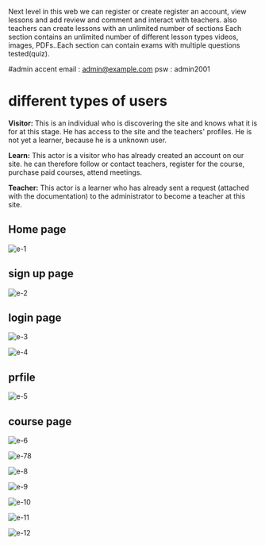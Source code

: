 <h>Next level</h1>
in this web we can register or create register an account, view lessons and add review and comment and interact with teachers. 
also teachers can create lessons with an unlimited number of sections Each section contains an unlimited number of different lesson types videos, images, PDFs..Each section can contain exams with multiple questions tested(quiz).

#admin accent
email : admin@example.com
psw : admin2001

<h1>different types of users</h1>

<b>Visitor:</b> This is an individual who is discovering the site and knows what it is for at this stage.
He has access to the site and the teachers' profiles. He is not yet a learner, because he is a
unknown user.

<b>Learn:</b> This actor is a visitor who has already created an account on our site. he can
therefore follow or contact teachers, register for the course, purchase paid courses,
attend meetings.

<b>Teacher:</b> This actor is a learner who has already sent a request (attached with the
documentation) to the administrator to become a teacher at this site.
<h2>Home page</h2>

![e-1](https://github.com/safia-itouchene/elearning_pro/assets/115651730/19e2f591-f421-42f6-923e-31014c399597)

<h2>sign up page</h2>

![e-2](https://github.com/safia-itouchene/elearning_pro/assets/115651730/3c066ab5-cf39-41b3-89a9-f39c0f0821f5)

<h2>login page</h2>

![e-3](https://github.com/safia-itouchene/elearning_pro/assets/115651730/a3d0066e-76c0-450b-ab72-4ad1667e5adf)


![e-4](https://github.com/safia-itouchene/elearning_pro/assets/115651730/cbacad9c-9e34-4d39-be37-e2f3bf618288)

<h2>prfile</h2>

![e-5](https://github.com/safia-itouchene/elearning_pro/assets/115651730/c133731e-fda0-4c1e-9f70-870d6b01e1f4)


<h2>course page</h2>


![e-6](https://github.com/safia-itouchene/elearning_pro/assets/115651730/b9dc1368-bbf5-4a49-98c5-b31725d82134)

![e-78](https://github.com/safia-itouchene/elearning_pro/assets/115651730/fc4d0ec6-0209-4acf-9c9b-96f2a949249a)


![e-8](https://github.com/safia-itouchene/elearning_pro/assets/115651730/cc9c32f4-bbbc-424a-96ec-61e79362b4f2)

![e-9](https://github.com/safia-itouchene/elearning_pro/assets/115651730/9f964be8-ce01-4a1b-8c4d-3e0561c59d7d)

![e-10](https://github.com/safia-itouchene/elearning_pro/assets/115651730/398c9c7f-c96c-4c32-a20d-b9a4e60d794b)

![e-11](https://github.com/safia-itouchene/elearning_pro/assets/115651730/6dbaedbe-9783-4f2c-832c-334cda2967aa)

![e-12](https://github.com/safia-itouchene/elearning_pro/assets/115651730/2e71b810-9272-482d-a359-5b646cfa44f7)










